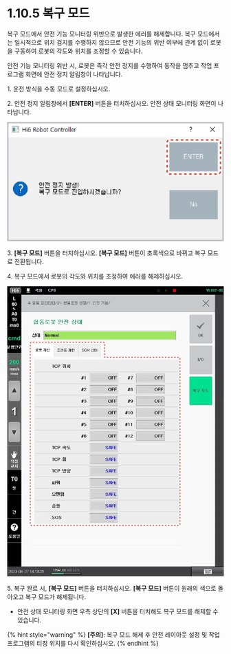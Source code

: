 ﻿# 1.10.5 복구 모드

복구 모드에서 안전 기능 모니터링 위반으로 발생한 에러를 해제합니다. 복구 모드에서는 일시적으로 위치 검지를 수행하지 않으므로 안전 기능의 위반 여부에 관계 없이 로봇을 구동하여 로봇의 각도와 위치를 조정할 수 있습니다.

안전 기능 모니터링 위반 시, 로봇은 즉각 안전 정지를 수행하여 동작을 멈추고 작업 프로그램 화면에 안전 정지 알림창이 나타납니다.

1\. 운전 방식을 수동 모드로 설정하십시오.

2\. 안전 정지 알림창에서 **\[ENTER]** 버튼을 터치하십시오. 안전 상태 모니터링 화면이 나타납니다.

![](../../../_assets/image54.jpeg)

3\. **\[복구 모드]** 버튼을 터치하십시오. **\[복구 모드]** 버튼이 초록색으로 바뀌고 복구 모드로 전환됩니다.

4\. 복구 모드에서 로봇의 각도와 위치를 조정하여 에러를 해제하십시오.

![](../../../_assets/image55.jpeg)

5\. 복구 완료 시, **\[복구 모드]** 버튼을 터치하십시오. **\[복구 모드]** 버튼이 원래의 색으로 돌아오고 복구 모드가 해제됩니다.

* 안전 상태 모니터링 화면 우측 상단의 **\[X]** 버튼을 터치해도 복구 모드를 해제할 수 있습니다.

{% hint style="warning" %}
**\[주의]**: 복구 모드 해제 후 안전 레이아웃 설정 및 작업 프로그램의 티칭 위치를 다시 확인하십시오.
{% endhint %}
